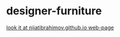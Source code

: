 # designer-furniture
[look it at nijatibrahimov.github.io web-page](nijatibrahimov.github.io/designer-furniture "look designer furniture")
